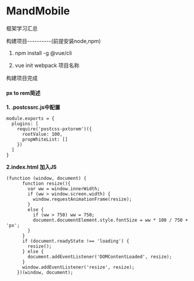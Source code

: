 # MandMobile
框架学习汇总

构建项目----------(前提安装node,npm)

1. npm install -g @vue/cli

2. vue init webpack 项目名称

构建项目完成

#### px to rem简述

**1. .postcssrc.js中配置**

```
module.exports = {
  plugins: [
    require('postcss-pxtorem')({
      rootValue: 100,
      propWhiteList: []
    })
  ]
}
```

**2.index.html 加入JS**
```
(function (window, document) {
      function resize(){
        var ww = window.innerWidth;
        if (ww > window.screen.width) {
          window.requestAnimationFrame(resize);
        }
        else {
          if (ww > 750) ww = 750;
          document.documentElement.style.fontSize = ww * 100 / 750 + 'px';
        }
      }
      if (document.readyState !== 'loading') {
        resize();
      } else {
        document.addEventListener('DOMContentLoaded', resize);
      }
      window.addEventListener('resize', resize);
    })(window, document);
```
